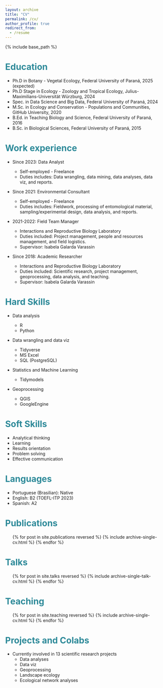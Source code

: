 ```yaml
---
layout: archive
title: "CV"
permalink: /cv/
author_profile: true
redirect_from:
  - /resume
---
```


{% include base_path %}

<span style="color:#2E8A99;">Education</span>
======

* Ph.D in Botany - Vegetal Ecology, Federal University of Paraná, 2025 (expected)
* Ph.D Stage in Ecology - Zoology and Tropical Ecology, Julius-Maximilians-Universität Würzburg, 2024
* Spec. in Data Science and Big Data, Federal University of Paraná, 2024
* M.Sc. in Ecology and Conservation - Populations and Communities, GitHub University, 2020
* B.Ed. in Teaching Biology and Science, Federal University of Paraná, 2016
* B.Sc. in Biological Sciences, Federal University of Paraná, 2015


<span style="color:#2E8A99;">Work experience</span>
======

* Since 2023: Data Analyst
  * Self-employed - Freelance
  * Duties includes: Data wrangling, data mining, data analyses, data viz, and reports.

* Since 2021: Environmental Consultant
  * Self-employed - Freelance
  * Duties includes: Fieldwork, processing of entomological material, sampling/experimental design, data analysis, and reports.

* 2021-2022: Field Team Manager
  * Interactions and Reproductive Biology Laboratory
  * Duties included: Project management, people and resources management, and field logistics.
  * Supervisor: Isabela Galarda Varassin

* Since 2018: Academic Researcher
  * Interactions and Reproductive Biology Laboratory
  * Duties included: Scientific research, project management, geoprocessing, data analysis, and teaching.
  * Supervisor: Isabela Galarda Varassin

<span style="color:#2E8A99;">Hard Skills</span>
======

* Data analysis
  * R
  * Python

* Data wrangling and data viz
  * Tidyverse
  * MS Excel
  * SQL (PostgreSQL)

* Statistics and Machine Learning
  * Tidymodels
  
* Geoprocessing
  * QGIS
  * GoogleEngine

<span style="color:#2E8A99;">Soft Skills</span>
======

* Analytical thinking
* Learning
* Results orientation
* Problem solving
* Effective communication

<span style="color:#2E8A99;">Languages</span>
======

* Portuguese (Brasilian): Native
* English: B2 (TOEFL-ITP 2023)
* Spanish: A2

<span style="color:#2E8A99;">Publications</span>
======

  <ul>{% for post in site.publications reversed %}
    {% include archive-single-cv.html %}
  {% endfor %}</ul>
  
<span style="color:#2E8A99;">Talks</span>
======

  <ul>{% for post in site.talks reversed %}
    {% include archive-single-talk-cv.html  %}
  {% endfor %}</ul>
  
<span style="color:#2E8A99;">Teaching</span>
======

  <ul>{% for post in site.teaching reversed %}
    {% include archive-single-cv.html %}
  {% endfor %}</ul>
  
<span style="color:#2E8A99;">Projects and Colabs</span>
======

* Currently involved in 13 scientific research projects
  * Data analyses
  * Data viz
  * Geoprocessing
  * Landscape ecology
  * Ecological network analyses
